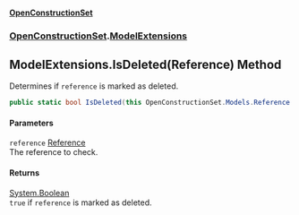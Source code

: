 #### [OpenConstructionSet](index.md 'index')
### [OpenConstructionSet](index.md#OpenConstructionSet 'OpenConstructionSet').[ModelExtensions](d4l5JwZnO8DdkML7qnh_1g.md 'OpenConstructionSet.ModelExtensions')
## ModelExtensions.IsDeleted(Reference) Method
Determines if `reference` is marked as deleted.  
```csharp
public static bool IsDeleted(this OpenConstructionSet.Models.Reference reference);
```
#### Parameters
<a name='OpenConstructionSet_ModelExtensions_IsDeleted(OpenConstructionSet_Models_Reference)_reference'></a>
`reference` [Reference](keNdBWwXoST05c_g6wF_4w.md 'OpenConstructionSet.Models.Reference')  
The reference to check.
  
#### Returns
[System.Boolean](https://docs.microsoft.com/en-us/dotnet/api/System.Boolean 'System.Boolean')  
`true` if `reference` is marked as deleted.
